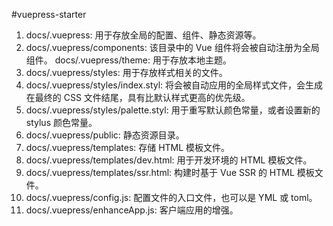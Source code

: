 #vuepress-starter





1. docs/.vuepress: 用于存放全局的配置、组件、静态资源等。
2. docs/.vuepress/components: 该目录中的 Vue 组件将会被自动注册为全局组件。
   docs/.vuepress/theme: 用于存放本地主题。
3. docs/.vuepress/styles: 用于存放样式相关的文件。
4. docs/.vuepress/styles/index.styl: 将会被自动应用的全局样式文件，会生成在最终的 CSS 文件结尾，具有比默认样式更高的优先级。
5. docs/.vuepress/styles/palette.styl: 用于重写默认颜色常量，或者设置新的 stylus 颜色常量。
6. docs/.vuepress/public: 静态资源目录。
7. docs/.vuepress/templates: 存储 HTML 模板文件。
8. docs/.vuepress/templates/dev.html: 用于开发环境的 HTML 模板文件。
9. docs/.vuepress/templates/ssr.html: 构建时基于 Vue SSR 的 HTML 模板文件。
10. docs/.vuepress/config.js: 配置文件的入口文件，也可以是 YML 或 toml。
11. docs/.vuepress/enhanceApp.js: 客户端应用的增强。